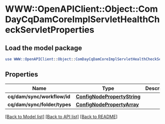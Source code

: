 # WWW::OpenAPIClient::Object::ComDayCqDamCoreImplServletHealthCheckServletProperties

## Load the model package
```perl
use WWW::OpenAPIClient::Object::ComDayCqDamCoreImplServletHealthCheckServletProperties;
```

## Properties
Name | Type | Description | Notes
------------ | ------------- | ------------- | -------------
**cq/dam/sync/workflow/id** | [**ConfigNodePropertyString**](ConfigNodePropertyString.md) |  | [optional] 
**cq/dam/sync/folder/types** | [**ConfigNodePropertyArray**](ConfigNodePropertyArray.md) |  | [optional] 

[[Back to Model list]](../README.md#documentation-for-models) [[Back to API list]](../README.md#documentation-for-api-endpoints) [[Back to README]](../README.md)


